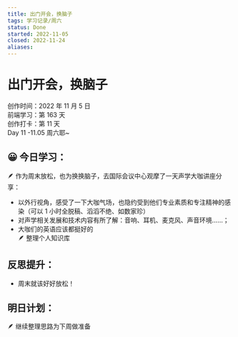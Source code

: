 ```yaml
---
title: 出门开会，换脑子
tags: 学习记录/周六
status: Done
started: 2022-11-05
closed: 2022-11-24
aliases: 
---
```

# 出门开会，换脑子
创作时间：2022 年 11 月 5 日  
前端学习：第 163 天  
创作打卡：第 11 天  
Day 11 -11.05 周六耶~
## 😀 今日学习：
🪶 作为周末放松，也为换换脑子，去国际会议中心观摩了一天声学大咖讲座分享：
- 以外行视角，感受了一下大咖气场，也隐约受到他们专业素质和专注精神的感染（可以 1 小时全脱稿、滔滔不绝、如数家珍）
- 对声学相关发展和技术内容有所了解：音响、耳机、麦克风、声音环境……；
- 大咖们的英语应该都挺好的  
🪶 整理个人知识库
## 反思提升：
- 周末就该好好放松！
## 明日计划：
🪶 继续整理思路为下周做准备
